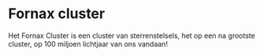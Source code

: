 # Fornax cluster

Het Fornax Cluster is een cluster van sterrenstelsels, het op een na grootste
cluster, op 100 miljoen lichtjaar van ons vandaan!
